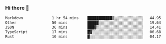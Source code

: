 ### Hi there 👋

<!--
**WShiBin/WShiBin** is a ✨ _special_ ✨ repository because its `README.md` (this file) appears on your GitHub profile.

Here are some ideas to get you started:

- 🔭 I’m currently working on ...
- 🌱 I’m currently learning ...
- 👯 I’m looking to collaborate on ...
- 🤔 I’m looking for help with ...
- 💬 Ask me about ...
- 📫 How to reach me: ...
- 😄 Pronouns: ...
- ⚡ Fun fact: ...
-->

<!--START_SECTION:waka-->

```txt
Markdown             1 hr 54 mins    ███████████▒░░░░░░░░░░░░░   44.95 %
Other                50 mins         █████░░░░░░░░░░░░░░░░░░░░   19.64 %
JSON                 36 mins         ███▓░░░░░░░░░░░░░░░░░░░░░   14.41 %
TypeScript           17 mins         █▓░░░░░░░░░░░░░░░░░░░░░░░   06.68 %
Rust                 10 mins         █░░░░░░░░░░░░░░░░░░░░░░░░   04.17 %
```

<!--END_SECTION:waka-->
